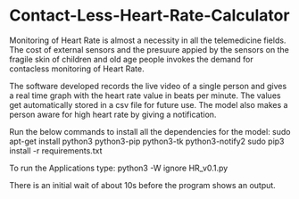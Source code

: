 # Contact-Less-Heart-Rate-Calculator

Monitoring of Heart Rate is almost a necessity in all the telemedicine fields. The cost of external sensors and the presuure appied by the sensors on the fragile skin of children and old age people invokes the demand for contacless monitoring of Heart Rate.

The software developed records the live video of a single person and gives a real time graph with the heart rate value in beats per minute. The values get automatically stored in a csv file for future use. The model also makes a person aware for high heart rate by giving a notification.

Run the below commands to install all the dependencies for the model:
sudo apt-get install python3 python3-pip python3-tk python3-notify2
sudo pip3 install -r requirements.txt


To run the Applications type:
python3 -W ignore HR_v0.1.py

There is an initial wait of about 10s before the program shows an output.

